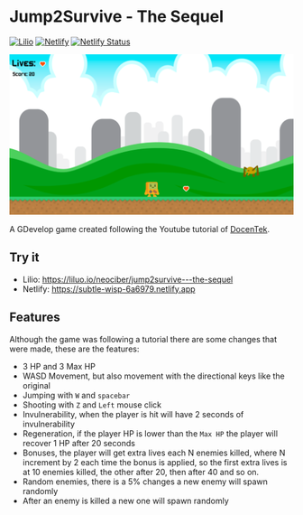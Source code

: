 # Jump2Survive - The Sequel
[![Lilio](https://img.shields.io/badge/Lilio-Play-green)](https://liluo.io/neociber/jump2survive---the-sequel)
[![Netlify](https://img.shields.io/badge/netlify-Play-blue)](https://subtle-wisp-6a6979.netlify.app/)
[![Netlify Status](https://api.netlify.com/api/v1/badges/5b0a4271-521d-45e5-b1c7-e83abfcfcc1b/deploy-status)](https://app.netlify.com/sites/subtle-wisp-6a6979/deploys)

![Image](https://github.com/Neo-Ciber94/GDevelop-Jump2Survive/blob/main/images/game.png)

A GDevelop game created following the Youtube tutorial of [DocenTek](https://www.youtube.com/watch?v=YjWIfsCkXz0&list=PL3iamrHNJqUeOhQi9vSfJEbCLUcv1PpD9&index=1&ab_channel=DocenTEK).

## Try it
- Lilio: https://liluo.io/neociber/jump2survive---the-sequel
- Netlify: https://subtle-wisp-6a6979.netlify.app

## Features
Although the game was following a tutorial there are some changes that were made, these are the features:
- 3 HP and 3 Max HP
-  WASD Movement, but also movement with the directional keys like the original
-  Jumping with `W` and `spacebar`
-  Shooting with `Z` and `Left` mouse click
-  Invulnerability, when the player is hit will have 2 seconds of invulnerability
-  Regeneration, if the player HP is lower than the `Max HP` the player will recover 1 HP after 20 seconds
-  Bonuses, the player will get extra lives each N enemies killed, where N increment by 2 each time the bonus is applied, so the first extra lives is at 10 enemies killed, the other after 20, then after 40 and so on.
-  Random enemies, there is a 5% changes a new enemy will spawn randomly
-  After an enemy is killed a new one will spawn randomly
